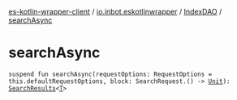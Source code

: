 [es-kotlin-wrapper-client](../../index.md) / [io.inbot.eskotlinwrapper](../index.md) / [IndexDAO](index.md) / [searchAsync](./search-async.md)

# searchAsync

`suspend fun searchAsync(requestOptions: RequestOptions = this.defaultRequestOptions, block: SearchRequest.() -> `[`Unit`](https://kotlinlang.org/api/latest/jvm/stdlib/kotlin/-unit/index.html)`): `[`SearchResults`](../-search-results/index.md)`<`[`T`](index.md#T)`>`